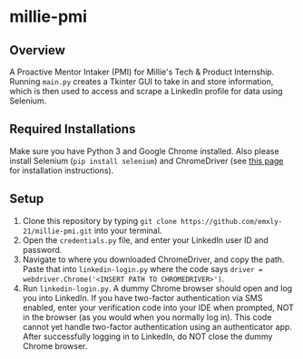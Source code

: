 # millie-pmi
## Overview
A Proactive Mentor Intaker (PMI) for Millie's Tech & Product Internship. Running `main.py` creates a Tkinter GUI to take in and store information, which is then used to access and scrape a LinkedIn profile for data using Selenium.

## Required Installations
Make sure you have Python 3 and Google Chrome installed. Also please install Selenium (`pip install selenium`) and ChromeDriver (see [this page](https://sites.google.com/a/chromium.org/chromedriver/downloads) for installation instructions).

## Setup
1. Clone this repository by typing `git clone https://github.com/emxly-21/millie-pmi.git` into your terminal.
2. Open the `credentials.py` file, and enter your LinkedIn user ID and password.
3. Navigate to where you downloaded ChromeDriver, and copy the path. Paste that into `linkedin-login.py` where the code says `driver = webdriver.Chrome('<INSERT PATH TO CHROMEDRIVER>')`.
4. Run `linkedin-login.py`. A dummy Chrome browser should open and log you into LinkedIn. If you have two-factor authentication via SMS enabled, enter your verification code into your IDE when prompted, NOT in the browser (as you would when you normally log in). This code cannot yet handle two-factor authentication using an authenticator app. After successfully logging in to LinkedIn, do NOT close the dummy Chrome browser.
